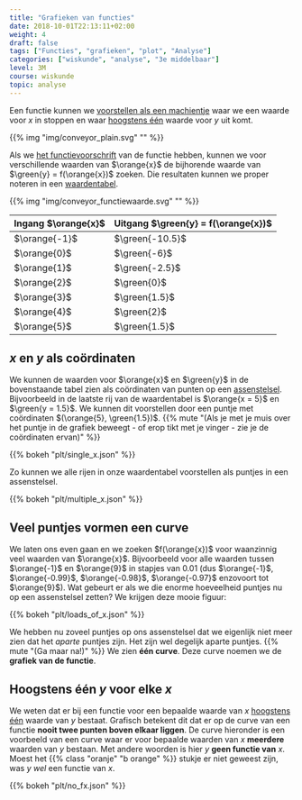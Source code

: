 ```yaml
---
title: "Grafieken van functies"
date: 2018-10-01T22:13:11+02:00
weight: 4
draft: false
tags: ["Functies", "grafieken", "plot", "Analyse"]
categories: ["wiskunde", "analyse", "3e middelbaar"]
level: 3M
course: wiskunde
topic: analyse
---
```

Een functie kunnen we [voorstellen als een machientje](../intro) waar we een
waarde voor $x$ in stoppen en waar [hoogstens één](../intro#samengevat) waarde
voor $y$ uit komt.

{{% img "img/conveyor_plain.svg" "" %}}

Als we [het functievoorschrift](../voorschrift) van de functie hebben, kunnen
we voor verschillende waarden van $\orange{x}$ de bijhorende waarde van
$\green{y} = f(\orange{x})$ zoeken. Die resultaten kunnen we proper noteren in een
[waardentabel](../waardentabel).

{{% img "img/conveyor_functiewaarde.svg" "" %}}

Ingang $\orange{x}$    | Uitgang $\green{y} = f(\orange{x})$
-----------------------|------------
$\orange{-1}$          |    $\green{-10.5}$
$\orange{0}$           |    $\green{-6}$
$\orange{1}$           |    $\green{-2.5}$
$\orange{2}$           |    $\green{0}$
$\orange{3}$           |    $\green{1.5}$
$\orange{4}$           |    $\green{2}$
$\orange{5}$           |    $\green{1.5}$

## $x$ en $y$ als coördinaten
We kunnen de waarden voor $\orange{x}$ en $\green{y}$ in de bovenstaande tabel
zien als coördinaten van punten op een
[assenstelsel](../../algemeen/assenstelsel). Bijvoorbeeld in de laatste rij van
de waardentabel is $\orange{x = 5}$ en $\green{y = 1.5}$. We kunnen dit
voorstellen door een puntje met coördinaten $(\orange{5}, \green{1.5})$.
{{% mute "(Als je met je muis over het puntje in de grafiek beweegt - of erop tikt met je vinger - zie je de coördinaten ervan)" %}}

{{% bokeh "plt/single_x.json" %}}

Zo kunnen we alle rijen in onze waardentabel voorstellen als puntjes in een
assenstelsel.

{{% bokeh "plt/multiple_x.json" %}}

## Veel puntjes vormen een curve
We laten ons even gaan en we zoeken $f(\orange{x})$ voor waanzinnig veel
waarden van $\orange{x}$. Bijvoorbeeld voor alle waarden tussen $\orange{-1}$
en $\orange{9}$ in stapjes van $0.01$ (dus $\orange{-1}$, $\orange{-0.99}$,
$\orange{-0.98}$, $\orange{-0.97}$ enzovoort tot $\orange{9}$). Wat gebeurt
er als we die enorme hoeveelheid puntjes nu op een assenstelsel zetten? We
krijgen deze mooie figuur:

{{% bokeh "plt/loads_of_x.json" %}}

We hebben nu zoveel puntjes op ons assenstelsel dat we eigenlijk niet meer zien
dat het *aparte* puntjes zijn. Het zijn wel degelijk aparte puntjes.
{{% mute "(Ga maar na!)" %}}
We zien **één curve**. Deze curve noemen we de
**grafiek van de functie**.

## Hoogstens één $y$ voor elke $x$
We weten dat er bij een functie voor een bepaalde waarde van $x$ [hoogstens
één](../intro#samengevat) waarde van $y$ bestaat. Grafisch betekent dit dat er op
de curve van een functie **nooit twee punten boven elkaar liggen**. De curve
hieronder is een voorbeeld van een curve waar er voor bepaalde waarden van $x$
**meerdere** waarden van $y$ bestaan. Met andere woorden is hier $y$ **geen
functie van** $x$. Moest het {{% class "oranje" "b orange" %}} stukje er niet
geweest zijn, was $y$ *wel* een functie van $x$.

{{% bokeh "plt/no_fx.json" %}}
